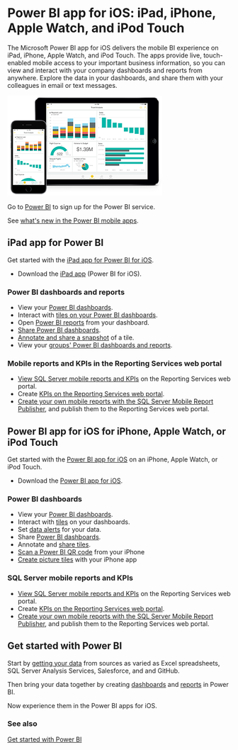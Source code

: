 <properties 
   pageTitle="Power BI app for iOS devices"
   description="Power BI app for iOS devices: iPad, iPhone, Apple Watch, and iPod Touch"
   services="powerbi" 
   documentationCenter="" 
   authors="maggiesMSFT" 
   manager="mblythe" 
   backup=""
   editor=""
   tags=""
   qualityFocus="no"
   qualityDate=""/>
 
<tags
   ms.service="powerbi"
   ms.devlang="NA"
   ms.topic="article"
   ms.tgt_pltfrm="NA"
   ms.workload="powerbi"
   ms.date="06/20/2016"
   ms.author="maggies"/>
# Power BI app for iOS: iPad, iPhone, Apple Watch, and iPod Touch

The Microsoft Power BI app for iOS delivers the mobile BI experience on iPad, iPhone, Apple Watch, and iPod Touch. The apps provide live, touch-enabled mobile access to your important business information, so you can view and interact with your company dashboards and reports from anywhere. Explore the data in your dashboards, and share them with your colleagues in email or text messages.

![](media/powerbi-mobile-ipad-iphone-apps/PBI_iPad_iPhoneDevices.png)

Go to [Power BI](http://go.microsoft.com/fwlink/?LinkID=513879) to sign up for the Power BI service.

See [what's new in the Power BI mobile apps](powerbi-mobile-whats-new-in-the-mobile-apps.md).

## iPad app for Power BI

Get started with the [iPad app for Power BI for iOS](powerbi-mobile-ipad-app-get-started.md).

-   Download the [iPad app](http://go.microsoft.com/fwlink/?LinkId=522062) (Power BI for iOS).

### Power BI dashboards and reports

-   View your [Power BI dashboards](powerbi-mobile-dashboards-on-the-ipad-app.md).
-   Interact with [tiles on your Power BI dashboards](powerbi-mobile-tiles-in-the-ipad-app.md).
-   Open [Power BI reports](powerbi-mobile-reports-on-the-ipad-app.md) from your dashboard.
-   [Share Power BI dashboards](powerbi-mobile-share-dashboards-from-the-ipad-app.md).
-   [Annotate and share a snapshot](powerbi-mobile-annotate-and-share-a-snapshot-from-the-ipad-app.md) of a tile.
-   View your [groups' Power BI dashboards and reports](powerbi-service-mobile-groups-in-the-ipad-app.md).

### Mobile reports and KPIs in the Reporting Services web portal

- [View SQL Server mobile reports and KPIs](powerbi-mobile-ipad-kpis-mobile-reports.md) on the Reporting Services web portal.
- Create [KPIs on the Reporting Services web portal](https://msdn.microsoft.com/library/mt683632.aspx).
- [Create your own mobile reports with the SQL Server Mobile Report Publisher](https://msdn.microsoft.com/library/mt652547.aspx), and publish them to the Reporting Services web portal.

## Power BI app for iOS for iPhone, Apple Watch, or iPod Touch

Get started with the [Power BI app for iOS](powerbi-mobile-iphone-app-get-started.md) on an iPhone, Apple Watch, or iPod Touch.

-   Download the [Power BI app for iOS](http://go.microsoft.com/fwlink/?LinkId=522062).

### Power BI dashboards

-   View your [Power BI dashboards](powerbi-mobile-dashboards-in-the-iphone-app.md).
-   Interact with [tiles](powerbi-mobile-tiles-in-the-iphone-app.md) on your dashboards.
-   Set [data alerts](powerbi-mobile-set-data-alerts-in-the-iphone-app.md) for your data.
-   Share [Power BI dashboards](powerbi-mobile-share-a-dashboard-from-the-iphone-app.md).
-   Annotate and [share tiles](powerbi-mobile-annotate-and-share-a-tile-from-the-iphone-app.md).
-   [Scan a Power BI QR code](powerbi-mobile-qr-code-for-tile.md) from your iPhone
-   [Create picture tiles](powerbi-mobile-picture-tiles-in-the-iphone-app.md) with your iPhone app

### SQL Server mobile reports and KPIs

- [View SQL Server mobile reports and KPIs](powerbi-mobile-iphone-kpis-mobile-reports.md) on the Reporting Services web portal.
- Create [KPIs on the Reporting Services web portal](https://msdn.microsoft.com/library/mt683632.aspx).
- [Create your own mobile reports with the SQL Server Mobile Report Publisher](https://msdn.microsoft.com/library/mt652547.aspx), and publish them to the Reporting Services web portal.

## Get started with Power BI

Start by [getting your data](powerbi-service-get-data.md) from sources as varied as Excel spreadsheets, SQL Server Analysis Services, Salesforce, and and GitHub.

Then bring your data together by creating [dashboards](powerbi-service-dashboards.md) and [reports](powerbi-service-reports.md) in Power BI.

Now experience them in the Power BI apps for iOS.

### See also

[Get started with Power BI](powerbi-service-get-started.md)
